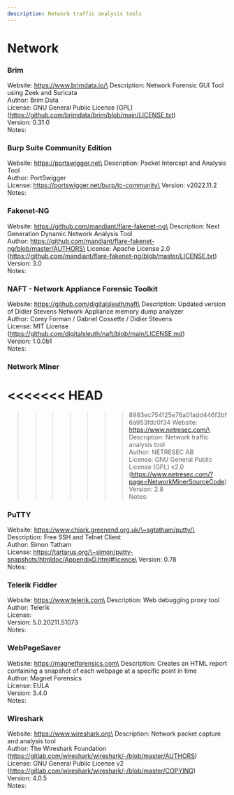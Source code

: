 ```yaml
---
description: Network traffic analysis tools
---
```


# Network

### Brim

Website: https://www.brimdata.io/\
Description: Network Forensic GUI Tool using Zeek and Suricata\
Author: Brim Data\
License: GNU General Public License (GPL) (https://github.com/brimdata/brim/blob/main/LICENSE.txt)\
Version: 0.31.0\
Notes:

### Burp Suite Community Edition

Website: https://portswigger.net\
Description: Packet Intercept and Analysis Tool\
Author: PortSwigger\
License: https://portswigger.net/burp/tc-community\
Version: v2022.11.2\
Notes:

### Fakenet-NG

Website: https://github.com/mandiant/flare-fakenet-ng\
Description: Next Generation Dynamic Network Analysis Tool\
Author: https://github.com/mandiant/flare-fakenet-ng/blob/master/AUTHORS\
License: Apache License 2.0 (https://github.com/mandiant/flare-fakenet-ng/blob/master/LICENSE.txt)\
Version: 3.0\
Notes:

### NAFT - Network Appliance Forensic Toolkit

Website: https://github.com/digitalsleuth/naft\
Description: Updated version of Didier Stevens Network Appliance memory dump analyzer\
Author: Corey Forman / Gabriel Cossette / Didier Stevens\
License: MIT License (https://github.com/digitalsleuth/naft/blob/main/LICENSE.md)\
Version: 1.0.0b1\
Notes:

### Network Miner
<<<<<<< HEAD
=======

>>>>>>> 8983ec754f25e76a01add446f2bf6a953fdc0f34
Website: https://www.netresec.com/\
Description: Network traffic analysis tool\
Author: NETRESEC AB\
License: GNU General Public License (GPL) v2.0 (https://www.netresec.com/?page=NetworkMinerSourceCode)\
Version: 2.8\
Notes:

### PuTTY

Website: https://www.chiark.greenend.org.uk/\~sgtatham/putty/\
Description: Free SSH and Telnet Client\
Author: Simon Tatham\
License: https://tartarus.org/\~simon/putty-snapshots/htmldoc/AppendixD.html#licence\
Version: 0.78\
Notes:

### Telerik Fiddler

Website: https://www.telerik.com\
Description: Web debugging proxy tool\
Author: Telerik\
License:\
Version: 5.0.20211.51073\
Notes:

### WebPageSaver

Website: https://magnetforensics.com\
Description: Creates an HTML report containing a snapshot of each webpage at a specific point in time\
Author: Magnet Forensics\
License: EULA\
Version: 3.4.0\
Notes:

### Wireshark

Website: https://www.wireshark.org\
Description: Network packet capture and analysis tool\
Author: The Wireshark Foundation (https://gitlab.com/wireshark/wireshark/-/blob/master/AUTHORS)\
License: GNU General Public License v2 (https://gitlab.com/wireshark/wireshark/-/blob/master/COPYING)\
Version: 4.0.5\
Notes:
